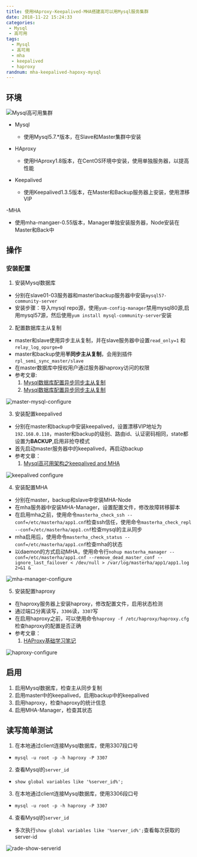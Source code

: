 ```yaml
---
title: 使用HAproxy-Keepalived-MHA搭建高可以用Mysql服务集群
date: 2018-11-22 15:24:33
categories: 
 - Mysql
 - 高可用
tags:
  - Mysql
  - 高可用
  - mha
  - keepalived
  - haproxy
randnum: mha-keepalived-hapoxy-mysql
---
```



## 环境

![Mysql高可用集群](https://s1.ax1x.com/2018/11/22/FPu4nH.png)

- Mysql
  - 使用Mysql5.7.*版本，在Slave和Master集群中安装
  
- HAproxy
  - 使用HAproxy1.8版本，在CentOS环境中安装，使用单独服务器，以提高性能
  
- Keepalived
  - 使用Keepalived1.3.5版本，在Master和Backup服务器上安装，使用漂移VIP
  
-MHA
  - 使用mha-mangaer-0.55版本，Manager单独安装服务器，Node安装在Master和Back中
  
<!--more-->
  
## 操作

### 安装配置

1. 安装Mysql数据库
  - 分别在slave01-03服务器和master\backup服务器中安装`mysql57-community-server`
  - 安装步骤：导入mysql repo源，使用`yum-config-manager`禁用mysql80源,启用mysql57源，然后使用`yum install mysql-community-server`安装
  
2. 配置数据库主从复制
  - master和slave使用异步主从复制，并在slave服务器中设置`read_only=1` 和 `relay_log_opurge=0`
  - master和backup使用**半同步主从复制**，会用到插件`rpl_semi_sync_master/slave`
  - 在master数据库中授权用户通过服务器haproxy访问的权限
  - 参考文章:
    1. [Mysql数据库配置异步同步主从复制](https://kim1024.github.io/2018/11/02/Mysql%E6%95%B0%E6%8D%AE%E5%BA%93%E9%85%8D%E7%BD%AE%E5%BC%82%E6%AD%A5%E5%90%8C%E6%AD%A5%E4%B8%BB%E4%BB%8E%E5%A4%8D%E5%88%B6/)
    2. [Mysql数据库配置异步同步主从复制](https://kim1024.github.io/2018/11/02/Mysql%E6%95%B0%E6%8D%AE%E5%BA%93%E9%85%8D%E7%BD%AE%E5%BC%82%E6%AD%A5%E5%90%8C%E6%AD%A5%E4%B8%BB%E4%BB%8E%E5%A4%8D%E5%88%B6/)
    
  ![master-mysql-configure](https://s1.ax1x.com/2018/11/22/FPGb60.png)
  
3. 安装配置keepalived
  - 分别在master和backup中安装keepalived，设置漂移VIP地址为`192.168.0.110`，master和backup的级别、路由id、认证密码相同，state都设置为**BACKUP**,启用非抢夺模式
  - 首先启动master服务器中的keepalived，再启动backup
  - 参考文章：
    1. [Mysql高可用架构之keepalived and MHA](https://kim1024.github.io/2018/11/20/Mysql%E9%AB%98%E5%8F%AF%E7%94%A8%E6%9E%B6%E6%9E%84%E4%B9%8Bkeepalived%20and%20MHA/)
    
  ![keepalived configure](https://s1.ax1x.com/2018/11/22/FPl12V.png)
  
4. 安装配置MHA
  - 分别在master，backup和slave中安装MHA-Node
  - 在mha服务器中安装MHA-Manager，设置配置文件，修改故障转移脚本
  - 在启用mha之前，使用命令`masterha_check_ssh --conf=/etc/masterha/app1.cnf`检查ssh信任，使用命令`masterha_check_repl --conf=/etc/masterha/app1.cnf`检查mysql的主从同步
  - mha启用后，使用命令`masterha_check_status --conf=/etc/masterha/app1.cnf`检查mha的状态
  - 以daemon的方式启动MHA，使用命令行`nohup masterha_manager --conf=/etc/masterha/app1.cnf --remove_dead_master_conf --ignore_last_failover < /dev/null > /var/log/masterha/app1/app1.log 2>&1 &`
  
  ![mha-manager-configure](https://s1.ax1x.com/2018/11/22/FPG7pn.png)
  
5. 安装配置haproxy
  - 在haproxy服务器上安装haproxy，修改配置文件，启用状态检测
  - 通过端口分离读写，`3306`读，`3307`写
  - 在启用haproxy之前，可以使用命令`haproxy -f /etc/haproxy/haproxy.cfg`检查haproxy的配置是否正确
  - 参考文章：
    1. [HAProxy基础学习笔记](https://kim1024.github.io/2018/11/05/HAProxy%E5%9F%BA%E7%A1%80%E5%AD%A6%E4%B9%A0%E7%AC%94%E8%AE%B0/)

  ![haproxy-configure](https://s1.ax1x.com/2018/11/22/FPNABV.png)
  
## 启用

1. 启用Mysql数据库，检查主从同步复制
2. 启用master中的keepalived，启用backup中的keepalived
3. 启用haproxy，检查haproxy的统计信息
5. 启用MHA-Manager，检查其状态

## 读写简单测试

1. 在本地通过client连接Mysql数据库，使用3307段口号
  - `mysql -u root -p -h haproxy -P 3307`
  
2. 查看Mysql的`server_id`
  - `show global variables like '%server_id%';`
  
3. 在本地通过client连接Mysql数据库，使用3306段口号
  - `mysql -u root -p -h haproxy -P 3307`
  
4. 查看Mysql的`server_id`
  - 多次执行`show global variables like '%server_id%';`查看每次获取的server-id
  
  ![rade-show-serverid](https://s1.ax1x.com/2018/11/22/FPNqC4.png)


